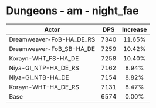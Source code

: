 # Dungeons - am - night_fae
| Actor | DPS | Increase |
|---|:---:|:---:|
|Dreamweaver-FoB-HA_DE_RS|7340|11.65%|
|Dreamweaver-FoB_SB-HA_DE|7259|10.42%|
|Korayn-WHT_FS-HA_DE|7258|10.40%|
|Niya-GI_NTP-HA_DE_RS|7162|8.94%|
|Niya-GI_NTB-HA_DE|7154|8.82%|
|Korayn-WHT-HA_DE_RS|7131|8.47%|
|Base|6574|0.00%|
